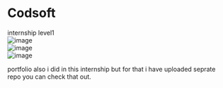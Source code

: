 # Codsoft
internship level1 <br>
![image](https://github.com/user-attachments/assets/b799f01f-1412-4813-a8e2-80fb83029bf2) <br>
![image](https://github.com/user-attachments/assets/a425d326-4570-4f3f-8fa3-a01e60c0a9a5) <br>
![image](https://github.com/user-attachments/assets/b52f7eda-67a3-48d2-bcb5-79975a743732) <br>

portfolio also i did  in this internship but for that i have uploaded seprate repo you can check that out.



